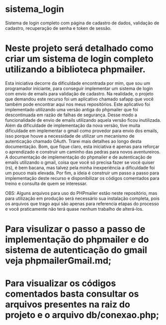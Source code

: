 # sistema_login

Sistema de login completo com página de cadastro de dados, validação de cadastro, recuperação de senha e token de sessão.

# Neste projeto será detalhado como criar um sistema de login completo utilizando a biblioteca phpmailer.

Esta iniciativa decorre da dificuldade encontrada por mim, que sou um programador iniciante, para conseguir implementar um sistema de login com envio de emails para validação de cadastro.
Na realidade, o projeto que demandou este recurso foi um aplicativo chamado safapp que você também pode encontrar aqui nos meus repositórios.
Este aplicativo foi implementado utilizando uma versão antiga do phpmailer que foi descontinuada em razão de falhas de segurança. Desse modo a funcionalidade de envio de emails utilizando aquela versão ficou inutilizada.
Além da dificuldade de implementação da nova versão, tive muita dificuldade em implementar o gmail como provedor para envio dos emails, isso porque houve a necessidade de utilizar um mecanismo de autenticação chamado OAuth. Trarei mais detalhes ao longo desta documentação.
Bom, que fique claro, esta iniciativa é apenas para reforçar o aprendizado e construir um caminho das pedras para novos aventureiros.
A documentação de implementação do phpmailer e de autenticação de emails utilizando o gmail, coisa que você só precisa fazer se você quiser (rs), é bem bacana, mas talvez pela minha inexperiência a dificuldade foi um pouco mais elevada.
Por fim, a ideia é construir um passo a passo para implementação deste recurso e disponibilizar os códigos comentados para treino e consulta de quem se interessar.

OBS: Alguns arquivos para uso do PHPmailer estão neste repositório, mas para utilização em produção será necessário sua instalação completa, pois os arquivos que trago aqui são apenas para referencia etapas do processo e você praticamente não terá quase nenhum trabalho de alterá-los.

# Para visulizar o passo a passo de implementação do phpmailer e do sistema de autenticação do gmail veja phpmailerGmail.md;

# Para visualizar os códigos comentados basta consultar os arquivos presentes na raiz do projeto e o arquivo db/conexao.php;
